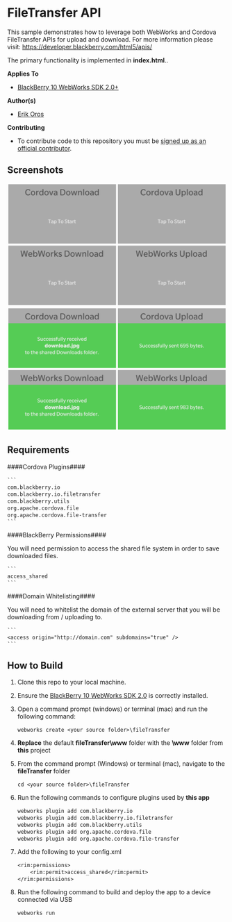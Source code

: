 # FileTransfer API

This sample demonstrates how to leverage both WebWorks and Cordova FileTransfer APIs for upload and download. For more information please visit:
https://developer.blackberry.com/html5/apis/


The primary functionality is implemented in **index.html**..

**Applies To**

* [BlackBerry 10 WebWorks SDK 2.0+](https://developer.blackberry.com/html5/download/sdk) 

**Author(s)**

* [Erik Oros](http://www.twitter.com/WaterlooErik)

**Contributing**

* To contribute code to this repository you must be [signed up as an official contributor](http://blackberry.github.com/howToContribute.html).

## Screenshots ##

![image](_screenshots/1.png) 
![image](_screenshots/2.png) 

## Requirements ##

####Cordova Plugins####

	```
	com.blackberry.io
	com.blackberry.io.filetransfer
	com.blackberry.utils
	org.apache.cordova.file
	org.apache.cordova.file-transfer
	```

####BlackBerry Permissions####

You will need permission to access the shared file system in order to save downloaded files.

	```
	access_shared
	```

####Domain Whitelisting####

You will need to whitelist the domain of the external server that you will be downloading from / uploading to.

	```
	<access origin="http://domain.com" subdomains="true" />
	```

## How to Build

1. Clone this repo to your local machine.
2. Ensure the [BlackBerry 10 WebWorks SDK 2.0](https://developer.blackberry.com/html5/download/sdk) is correctly installed.
3. Open a command prompt (windows) or terminal (mac) and run the following command:

	```
	webworks create <your source folder>\fileTransfer
	```

3. **Replace** the default **fileTransfer\www** folder with the **\www** folder from **this** project
4. From the command prompt (Windows) or terminal (mac), navigate to the **fileTransfer** folder

	```
	cd <your source folder>\fileTransfer
	```

5. Run the following commands to configure plugins used by **this app**
	
	```
	webworks plugin add com.blackberry.io
	webworks plugin add com.blackberry.io.filetransfer
	webworks plugin add com.blackberry.utils
	webworks plugin add org.apache.cordova.file
	webworks plugin add org.apache.cordova.file-transfer
	```

6. Add the following to your config.xml

	```
	<rim:permissions>
		<rim:permit>access_shared</rim:permit>
	</rim:permissions>
	```
	
7. Run the following command to build and deploy the app to a device connected via USB

	```
	webworks run
	```
